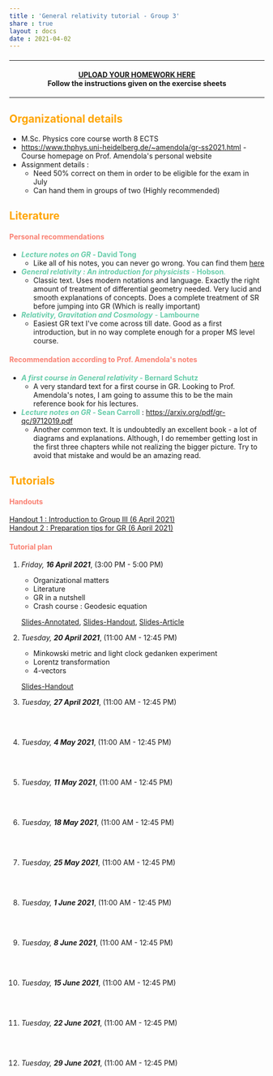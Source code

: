 ```yaml
---
title : 'General relativity tutorial - Group 3'
share : true
layout : docs
date : 2021-04-02
---
```


#### <hr>

#### <center>[UPLOAD YOUR HOMEWORK HERE](https://heibox.uni-heidelberg.de/u/d/f82d403f5c3749ffbe9f/)<br> Follow the instructions given on the exercise sheets</center>

<hr>

## <span style="color:orange"> **Organizational details** </span>

- M.Sc. Physics core course worth 8 ECTS
- https://www.thphys.uni-heidelberg.de/~amendola/gr-ss2021.html - Course homepage on Prof. Amendola's personal website
- Assignment details :
  - Need 50% correct on them in order to be eligible for the exam in July
  - Can hand them in groups of two (Highly recommended)

## <span style="color:orange"> **Literature** </span>

#### <span style="color:salmon"> Personal recommendations </span>

- <span style = "color:mediumaquamarine"> **_Lecture notes on GR_ - David Tong**  </span>
  - Like all of his notes, you can never go wrong. You can find them [here](http://www.damtp.cam.ac.uk/user/tong/gr.html)
- <span style = "color:mediumaquamarine">***General relativity : An introduction for physicists*** - **Hobson**. </span>
  - Classic text. Uses modern notations and language. Exactly the right amount of treatment of differential geometry needed. Very lucid and smooth explanations of concepts. Does a complete treatment of SR before jumping into GR (Which is really important)
- <span style = "color:mediumaquamarine">***Relativity, Gravitation and Cosmology*** -  **Lambourne**  </span>
  - Easiest GR text I've come across till date. Good as a first introduction, but in no way complete enough for a proper MS level course.

#### <span style="color:salmon"> Recommendation according to Prof. Amendola's notes </span>

- <span style = "color:mediumaquamarine">  **_A first course in General relativity_ - Bernard Schutz**  </span>
  - A very standard text for a first course in GR. Looking to Prof. Amendola's notes, I am going to assume this to be the main reference book for his lectures.
- <span style = "color:mediumaquamarine">  **_Lecture notes on GR_ - Sean Carroll**  </span> : https://arxiv.org/pdf/gr-qc/9712019.pdf
  - Another common text. It is undoubtedly an excellent book - a lot of diagrams and explanations.  Although, I do remember getting lost in the first three chapters while not realizing the bigger picture. Try to avoid that mistake and would be an amazing read.

## <span style="color:orange">**Tutorials** </span>

#### <span style="color:salmon">Handouts </span>

[Handout 1 : Introduction to Group III  (6 April 2021)](/files/teaching_md/ss21_gr/handout1_intro_to_groupiii_6april.pdf)  <br>
[Handout 2 : Preparation tips for GR (6 April 2021)](/files/teaching_md/ss21_gr/handout2.pdf)

#### <span style="color:salmon">Tutorial plan</span>

1. *Friday, **16 April 2021***, (3:00 PM - 5:00 PM)
	- Organizational matters
    - Literature
    - GR in a nutshell 
    - Crash course : Geodesic equation
     
     [Slides-Annotated](/files/teaching_md/ss21_gr/slides0_new_annotated-16_4_21.pdf), [Slides-Handout](/files/teaching_md/ss21_gr/slides0_new_handout-16_4_21.pdf), [Slides-Article](/files/teaching_md/ss21_gr/slides0_new_article-16_4_21.pdf)
     <br> 

2. *Tuesday, **20 April 2021***,  (11:00 AM - 12:45 PM)<br>
	- Minkowski metric and light clock gedanken experiment
    - Lorentz transformation
    - 4-vectors
	
    [Slides-Handout](/files/teaching_md/ss21_gr/slides1_handout-20_4_21.pdf)
	<br> 

3. *Tuesday, **27 April 2021***, (11:00 AM - 12:45 PM)<br>
   
  	<br> <br>

4. *Tuesday, **4 May 2021***, (11:00 AM - 12:45 PM) <br>
   
   <br><br>

5. *Tuesday, **11 May 2021***, (11:00 AM - 12:45 PM)
   
    <br><br>

6. *Tuesday, **18 May 2021***, (11:00 AM - 12:45 PM)
   
    <br><br>

7. *Tuesday, **25 May 2021***, (11:00 AM - 12:45 PM)  
   
    <br><br>

8. *Tuesday, **1 June 2021***, (11:00 AM - 12:45 PM)
   
    <br><br>

9. *Tuesday, **8 June 2021***, (11:00 AM - 12:45 PM)
   
    <br><br>

10. *Tuesday, **15 June 2021***, (11:00 AM - 12:45 PM)
    
     <br><br>

11. *Tuesday, **22 June 2021***, (11:00 AM - 12:45 PM)
    
     <br><br>

12. *Tuesday, **29 June 2021***, (11:00 AM - 12:45 PM)
    
     <br><br>
